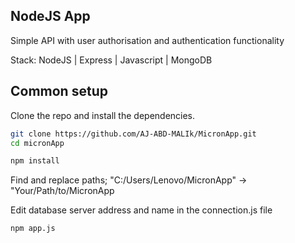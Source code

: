 ## NodeJS App
Simple API with user authorisation and authentication functionality

Stack: NodeJS | Express | Javascript | MongoDB

## Common setup

Clone the repo and install the dependencies.

```bash
git clone https://github.com/AJ-ABD-MALIk/MicronApp.git
cd micronApp
```

```bash
npm install
```

Find and replace paths; "C:/Users/Lenovo/MicronApp" -> "Your/Path/to/MicronApp

Edit database server address and name in the connection.js file

```bash
npm app.js
```




